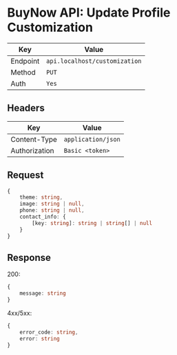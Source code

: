 # BuyNow API: Update Profile Customization

| Key      | Value                         |
| -------- | ----------------------------- |
| Endpoint | `api.localhost/customization` |
| Method   | `PUT`                         |
| Auth     | `Yes`                         |

## Headers

| Key           | Value              |
| ------------- | ------------------ |
| Content-Type  | `application/json` |
| Authorization | `Basic <token>`    |

## Request

```ts
{
    theme: string,
    image: string | null,
    phone: string | null,
    contact_info: {
        [key: string]: string | string[] | null
    }
}
```

## Response

200:

```ts
{
    message: string
}
```

4xx/5xx:

```ts
{
    error_code: string,
    error: string
}
```
